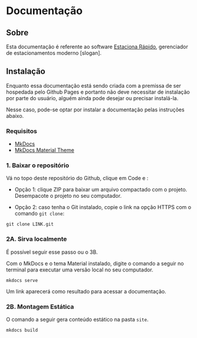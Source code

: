 # Documentação

## Sobre

Esta documentação é referente ao software [Estaciona Rápido](), gerenciador de estacionamentos moderno \[slogan\].

## Instalação
Enquanto essa documentação está sendo criada com a premissa de ser hospedada pelo Github Pages e portanto não deve necessitar de instalação por parte do usuário, alguém ainda pode desejar ou precisar instalá-la.

Nesse caso, pode-se optar por instalar a documentação pelas instruções abaixo.

### Requisitos
- [MkDocs](https://www.mkdocs.org)
- [MkDocs Material Theme](https://squidfunk.github.io/mkdocs-material/)

### 1. Baixar o repositório

Vá no topo deste repositório do Github, clique em Code e :

* Opção 1: clique ZIP para baixar um arquivo compactado com o projeto. Desempacote o projeto no seu computador.

* Opção 2: caso tenha o Git instalado, copie o link na opção HTTPS com o comando `git clone`:
```
git clone LINK.git
```

### 2A. Sirva localmente 

É possível seguir esse passo ou o 3B.

Com o MkDocs e o tema Material instalado, digite o comando a seguir no terminal para executar uma versão local no seu computador.

```
mkdocs serve
```

Um link aparecerá como resultado para acessar a documentação.


### 2B. Montagem Estática

O comando a seguir gera conteúdo estático na pasta `site`.

```
mkdocs build
```